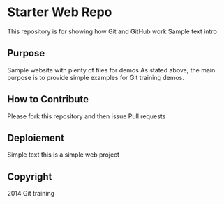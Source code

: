 # Starter Web Repo

This repository is for showing how Git and GitHub work
Sample text intro

## Purpose

Sample website with plenty of files for demos
As stated above, the main purpose is to provide simple examples for Git training demos.

## How to Contribute
Please fork this repository and then issue Pull requests

## Deploiement
Simple text
this is a simple web project

## Copyright
2014 Git training 